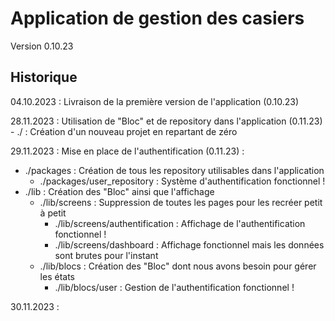 # Application de gestion des casiers

Version 0.10.23

## Historique

04.10.2023 : Livraison de la première version de l'application (0.10.23)

28.11.2023 : Utilisation de "Bloc" et de repository dans l'application (0.11.23) - ./ : Création d'un nouveau projet en repartant de zéro

29.11.2023 : Mise en place de l'authentification (0.11.23) :

- ./packages : Création de tous les repository utilisables dans l'application
  - ./packages/user_repository : Système d'authentification fonctionnel !
- ./lib : Création des "Bloc" ainsi que l'affichage
  - ./lib/screens : Suppression de toutes les pages pour les recréer petit à petit
    - ./lib/screens/authentification : Affichage de l'authentification fonctionnel !
    - ./lib/screens/dashboard : Affichage fonctionnel mais les données sont brutes pour l'instant
  - ./lib/blocs : Création des "Bloc" dont nous avons besoin pour gérer les états
    - ./lib/blocs/user : Gestion de l'authentification fonctionnel !

30.11.2023 :
